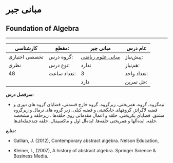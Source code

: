 # مبانی جبر
## Foundation of Algebra
_______________________________________________________________________________
| کارشناسی      | مقطع:       | مبانی جبر                                                | نام درس:    |
| ------------- | ----------- | -------------------------------------------------------- | ----------- |
| تخصصی اختیاری | گروه درس:   | [مبانی علوم ریاضی](../base/Foundation-of-Mathematics.md) | پیش‌نیاز:   |
| نظری          | نوع درس:    | ندارد                                                    | هم‌نیاز:    |
| 48            | تعداد ساعت: | 3                                                        | تعداد واحد: |
|               |             |  دارد                                                    | حل تمرین:   |

**سرفصل درس:**


- نیمگروه، گروه، همریختی، زیرگروه. گروه خارج قسمتی، قضایای گروه های دوری و قضیه لاگرانژ. گروههای جایگشتی و قضیه کیلی. زیر گروه های نرمال و زیرگروه مشتق. قضایای یکریختی. حلقه و اعمال مقدماتی روی حلقه‌ها . زیرحلقه و مشخصه حلقه. ایده‌آلها و همریختی حلقه‌ها. ایده‌آل اول و ماکسیمال. حلقه چندجمله‌ای‌ها.


**منابع:**


- Gallian, J. (2012), Contemporary abstract algebra. Nelson Education,

- Kleiner, I., (2007), A history of abstract algebra. Springer Science & Business Media.
